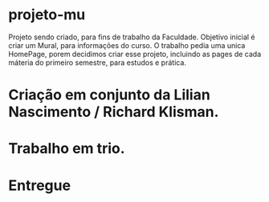 # projeto-mu

Projeto sendo criado, para fins de trabalho da Faculdade.
Objetivo inicial é criar um Mural, para informações do curso. O trabalho pedia uma unica HomePage, porem decidimos criar esse projeto, incluindo as pages de cada máteria do primeiro semestre, para estudos e prática.

# Criação em conjunto da Lilian Nascimento /  Richard Klisman.
# Trabalho em trio.
# Entregue
